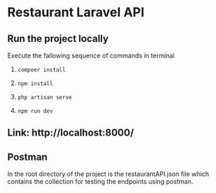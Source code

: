 # Restaurant Laravel API

## Run the project locally

Execute the fallowing sequence of commands in terminal

1. `compoer install`

2. `npm install`

3. `php artisan serve`

4. `npm run dev`

## Link: http://localhost:8000/

## Postman

In the root directory of the project is the restaurantAPI.json file which contains the collection for testing the endpoints using postman.
